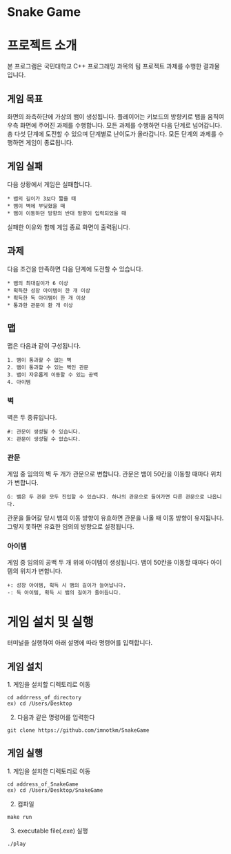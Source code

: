 # Snake Game

<h1>프로젝트 소개</h1>

본 프로그램은 국민대학교 C++ 프로그래밍 과목의 팀 프로젝트 과제를 수행한 결과물입니다.   

<h2>게임 목표</h2>
화면의 좌측하단에 가상의 뱀이 생성됩니다.    
플레이어는 키보드의 방향키로 뱀을 움직여 우측 화면에 주어진 과제를 수행합니다.   
모든 과제를 수행하면 다음 단계로 넘어갑니다. 총 다섯 단계에 도전할 수 있으며 단계별로 난이도가 올라갑니다.    
모든 단계의 과제를 수행하면 게임이 종료됩니다.

<h2>게임 실패</h2>
다음 상황에서 게임은 실패합니다.

```
* 뱀의 길이가 3보다 짧을 때
* 뱀이 벽에 부딪혔을 때
* 뱀이 이동하던 방향의 반대 방향이 입력되었을 때
```
실패한 이유와 함께 게임 종료 화면이 출력됩니다.

<h2>과제</h2>
다음 조건을 만족하면 다음 단계에 도전할 수 있습니다.

```
* 뱀의 최대길이가 6 이상
* 획득한 성장 아이템이 한 개 이상
* 획득한 독 아이템이 한 개 이상
* 통과한 관문이 환 개 이상
```

<h2>맵</h2>
맵은 다음과 같이 구성됩니다.

```
1. 뱀이 통과할 수 없는 벽
2. 뱀이 통과할 수 있는 벽인 관문
3. 뱀이 자유롭게 이동할 수 있는 공백
4. 아이템
```

<h3>벽</h3>
벽은 두 종류입니다.

```
#: 관문이 생성될 수 있습니다.
X: 관문이 생성될 수 없습니다.
```

<h3>관문</h3>
게임 중 임의의 벽 두 개가 관문으로 변합니다.   
관문은 뱀이 50칸을 이동할 때마다 위치가 변합니다.

```
G: 뱀은 두 관문 모두 진입할 수 있습니다. 하나의 관문으로 들어가면 다른 관문으로 나옵니다.
```
관문을 들어갈 당시 뱀의 이동 방향이 유효하면 관문을 나올 때 이동 방향이 유지됩니다.   
그렇지 못하면 유효한 임의의 방향으로 설정됩니다.

<h3>아이템</h3>
게임 중 임의의 공백 두 개 위에 아이템이 생성됩니다.   
뱀이 50칸을 이동할 때마다 아이템의 위치가 변합니다.

```
+: 성장 아이템, 획득 시 뱀의 길이가 늘어납니다.
-: 독 아이템, 획득 시 뱀의 길이가 줄어듭니다.
```

<h1>게임 설치 및 실행</h1>
터미널을 실행하여 아래 설명에 따라 명령어를 입력합니다.

<h2>게임 설치</h2>
1. 게임을 설치할 디렉토리로 이동   

```
cd addrress_of_directory
ex) cd /Users/Desktop
```

2. 다음과 같은 명령어를 입력한다

```
git clone https://github.com/imnotkm/SnakeGame
```

<h2>게임 실행</h2>
1. 게임을 설치한 디렉토리로 이동

```
cd address_of_SnakeGame
ex) cd /Users/Desktop/SnakeGame
```

2. 컴파일

```
make run
```

3. executable file(.exe) 실행

```
./play
```
